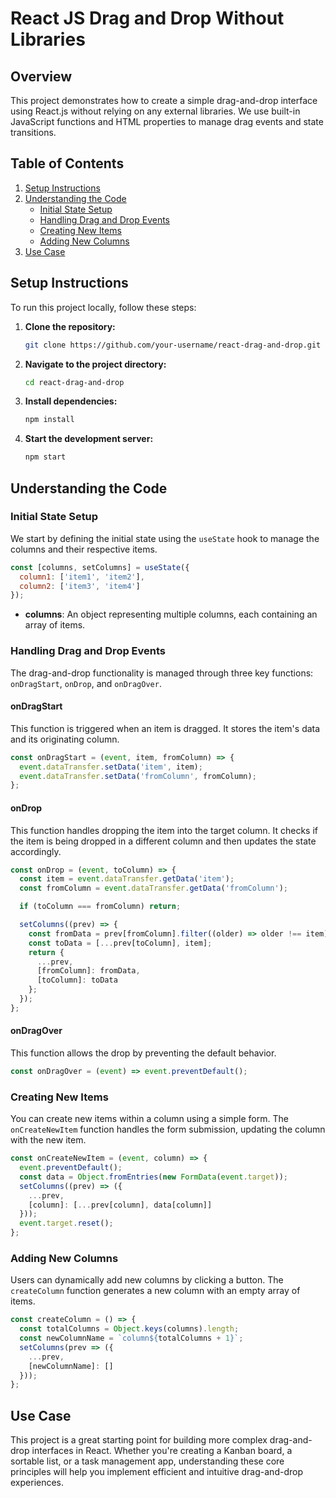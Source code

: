 # React JS Drag and Drop Without Libraries

## Overview

This project demonstrates how to create a simple drag-and-drop interface using React.js without relying on any external libraries. We use built-in JavaScript functions and HTML properties to manage drag events and state transitions.

## Table of Contents
1. [Setup Instructions](#setup-instructions)
2. [Understanding the Code](#understanding-the-code)
    - [Initial State Setup](#initial-state-setup)
    - [Handling Drag and Drop Events](#handling-drag-and-drop-events)
    - [Creating New Items](#creating-new-items)
    - [Adding New Columns](#adding-new-columns)
3. [Use Case](#use-case)

## Setup Instructions

To run this project locally, follow these steps:

1. **Clone the repository:**
   ```bash
   git clone https://github.com/your-username/react-drag-and-drop.git
   ```

2. **Navigate to the project directory:**
   ```bash
   cd react-drag-and-drop
   ```

3. **Install dependencies:**
   ```bash
   npm install
   ```

4. **Start the development server:**
   ```bash
   npm start
   ```

## Understanding the Code

### Initial State Setup

We start by defining the initial state using the `useState` hook to manage the columns and their respective items.

```javascript
const [columns, setColumns] = useState({
  column1: ['item1', 'item2'],
  column2: ['item3', 'item4']
});
```

- **columns**: An object representing multiple columns, each containing an array of items.

### Handling Drag and Drop Events

The drag-and-drop functionality is managed through three key functions: `onDragStart`, `onDrop`, and `onDragOver`.

#### onDragStart

This function is triggered when an item is dragged. It stores the item's data and its originating column.

```javascript
const onDragStart = (event, item, fromColumn) => {
  event.dataTransfer.setData('item', item);
  event.dataTransfer.setData('fromColumn', fromColumn);
};
```

#### onDrop

This function handles dropping the item into the target column. It checks if the item is being dropped in a different column and then updates the state accordingly.

```javascript
const onDrop = (event, toColumn) => {
  const item = event.dataTransfer.getData('item');
  const fromColumn = event.dataTransfer.getData('fromColumn');

  if (toColumn === fromColumn) return;

  setColumns((prev) => {
    const fromData = prev[fromColumn].filter((older) => older !== item);
    const toData = [...prev[toColumn], item];
    return {
      ...prev,
      [fromColumn]: fromData,
      [toColumn]: toData
    };
  });
};
```

#### onDragOver

This function allows the drop by preventing the default behavior.

```javascript
const onDragOver = (event) => event.preventDefault();
```

### Creating New Items

You can create new items within a column using a simple form. The `onCreateNewItem` function handles the form submission, updating the column with the new item.

```javascript
const onCreateNewItem = (event, column) => {
  event.preventDefault();
  const data = Object.fromEntries(new FormData(event.target));
  setColumns((prev) => ({
    ...prev,
    [column]: [...prev[column], data[column]]
  }));
  event.target.reset();
};
```

### Adding New Columns

Users can dynamically add new columns by clicking a button. The `createColumn` function generates a new column with an empty array of items.

```javascript
const createColumn = () => {
  const totalColumns = Object.keys(columns).length;
  const newColumnName = `column${totalColumns + 1}`;
  setColumns(prev => ({
    ...prev,
    [newColumnName]: []
  }));
};
```

## Use Case

This project is a great starting point for building more complex drag-and-drop interfaces in React. Whether you're creating a Kanban board, a sortable list, or a task management app, understanding these core principles will help you implement efficient and intuitive drag-and-drop experiences.
